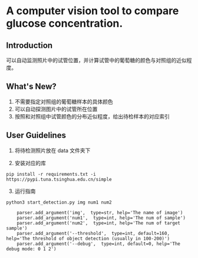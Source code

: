 # A computer vision tool to compare glucose concentration.

## Introduction 
可以自动监测照片中的试管位置，并计算试管中的葡萄糖的颜色与对照组的近似程度。

## What's New?
1. 不需要指定对照组的葡萄糖样本的具体颜色
2. 可以自动探测图片中的试管所在位置
3. 按照和对照组中试管颜色的分布近似程度，给出待检样本的对应索引

## User Guidelines
1. 将待检测照片放在 data 文件夹下

2. 安装对应的库
```
pip install -r requirements.txt -i https://pypi.tuna.tsinghua.edu.cn/simple
```

3. 运行指南
```angular2html
python3 start_detection.py img num1 num2
```

```
    parser.add_argument('img',  type=str, help='The name of image')
    parser.add_argument('num1',  type=int, help='The num of sample')
    parser.add_argument('num2',  type=int, help='The num of target sample')
    parser.add_argument('--threshold',  type=int, default=160, help='The threshold of object detection (usually in 100-200)')
    parser.add_argument('--debug',  type=int, default=0, help='The debug mode: 0 1 2')
   
```



